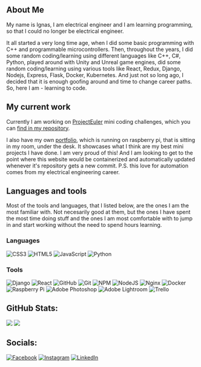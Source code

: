 ## About Me
My name is Ignas, I am electrical engineer and I am learning programming, so that I could no longer be electrical engineer.

It all started a very long time age, when I did some basic programming with C++ and programmable microcontrollers. Then, throughout the years, I did some random coding/learning using different languages like C++, C#, Python, played around with Unity and Unreal game engines, did some random coding/learning using various tools like React, Redux, Django, Nodejs, Express, Flask, Docker, Kubernetes. And just not so long ago, I decided that it is enough goofing around and time to change career paths. So, here I am - learning to code.

## My current work
Currently I am working on [ProjectEuler](https://projecteuler.net/archives) mini coding challenges, which you can [find in my repository](https://github.com/ignasc/coding_challenges_projecteuler).

I also have my own [portfolio](https://www.ignasc.lt/), which is running on raspberry pi, that is sitting in my room, under the desk. It showcases what I think are my best mini projects I have done.
I am very proud of this! And I am looking to get to the point where this website would be containerized and automatically updated whenever it's repository gets a new commit. P.S. this love for automation comes from my electrical engineering career.

## Languages and tools
Most of the tools and languages, that I listed below, are the ones I am the most familiar with. Not necesarily good at them, but the ones I have spent the most time doing stuff and the ones I am most comfortable with to jump in and start working without the need to spend hours learning.
### Languages
![CSS3](https://img.shields.io/badge/css3-%231572B6.svg?style=for-the-badge&logo=css3&logoColor=white)
![HTML5](https://img.shields.io/badge/html5-%23E34F26.svg?style=for-the-badge&logo=html5&logoColor=white)
![JavaScript](https://img.shields.io/badge/javascript-%23323330.svg?style=for-the-badge&logo=javascript&logoColor=%23F7DF1E)
![Python](https://img.shields.io/badge/python-3670A0?style=for-the-badge&logo=python&logoColor=ffdd54)
### Tools
![Django](https://img.shields.io/badge/django-%23092E20.svg?style=for-the-badge&logo=django&logoColor=white)
![React](https://img.shields.io/badge/react-%2320232a.svg?style=for-the-badge&logo=react&logoColor=%2361DAFB)
![GitHub](https://img.shields.io/badge/github-%23121011.svg?style=for-the-badge&logo=github&logoColor=white)
![Git](https://img.shields.io/badge/git-%23F05033.svg?style=for-the-badge&logo=git&logoColor=white)
![NPM](https://img.shields.io/badge/NPM-%23CB3837.svg?style=for-the-badge&logo=npm&logoColor=white)
![NodeJS](https://img.shields.io/badge/node.js-6DA55F?style=for-the-badge&logo=node.js&logoColor=white)
![Nginx](https://img.shields.io/badge/nginx-%23009639.svg?style=for-the-badge&logo=nginx&logoColor=white)
![Docker](https://img.shields.io/badge/docker-%230db7ed.svg?style=for-the-badge&logo=docker&logoColor=white)
![Raspberry Pi](https://img.shields.io/badge/-RaspberryPi-C51A4A?style=for-the-badge&logo=Raspberry-Pi)
![Adobe Photoshop](https://img.shields.io/badge/adobe%20photoshop-%2331A8FF.svg?style=for-the-badge&logo=adobe%20photoshop&logoColor=white)
![Adobe Lightroom](https://img.shields.io/badge/Adobe%20Lightroom-31A8FF.svg?style=for-the-badge&logo=Adobe%20Lightroom&logoColor=white)
![Trello](https://img.shields.io/badge/Trello-%23026AA7.svg?style=for-the-badge&logo=Trello&logoColor=white)
## GitHub Stats:
![](https://github-readme-stats.vercel.app/api?username=ignasc&theme=onedark&hide_border=false&include_all_commits=true&count_private=true) ![](https://github-readme-stats.vercel.app/api/top-langs/?username=ignasc&theme=onedark&hide_border=false&include_all_commits=false&count_private=false&layout=compact)

## Socials:
[![Facebook](https://img.shields.io/badge/Facebook-%231877F2.svg?logo=Facebook&logoColor=white)](https://facebook.com/esu.ignas) [![Instagram](https://img.shields.io/badge/Instagram-%23E4405F.svg?logo=Instagram&logoColor=white)](https://instagram.com/ignas.c) [![LinkedIn](https://img.shields.io/badge/LinkedIn-%230077B5.svg?logo=linkedin&logoColor=white)](https://linkedin.com/in/ignasc) 
<!---
ignasc/my-profile-readme is a ✨ special ✨ repository because its `README.md` (this file) appears on your GitHub profile.
You can click the Preview link to take a look at your changes.
--->
